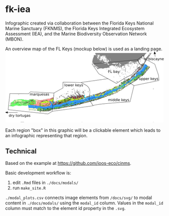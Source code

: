 # fk-iea
Infographic created via collaboration between the Florida Keys National Marine Sanctuary (FKNMS), the Florida Keys Integrated Ecosystem Assessment (IEA), and the Marine Biodiversity Observation Network (MBON).

An overview map of the FL Keys (mockup below) is used as a landing page.
![overview](assets/img/readme_overview-mockup.png)

Each region "box" in this graphic will be a clickable element which leads to an infographic representing that region.

## Technical
Based on the example at https://github.com/ioos-eco/cinms.

Basic development workflow is:

1. edit `.Rmd` files in `./docs/modals/`
2. run `make_site.R`

`./modal_plots.csv` connects image elements from `/docs/svg/` to modal content in `./docs/modals/` using the `modal_id` column.
Values in the `modal_id` column must match to the element id property in the `.svg`.
